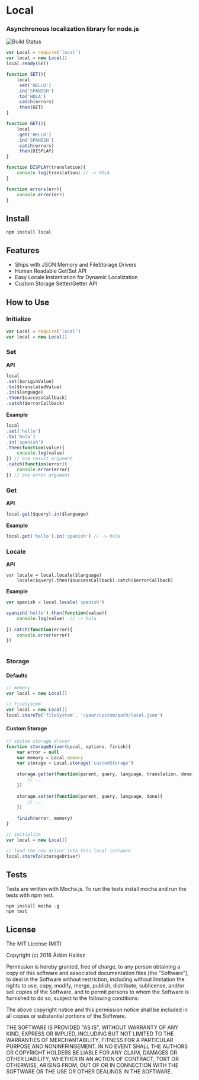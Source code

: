 # Local
### Asynchronous localization library for node.js

![Build Status](https://travis-ci.org/adamhalasz/local.svg?branch=master)

```js
var Local = require('local')
var local = new Local()
local.ready(SET)

function SET(){
	local
	.set('HELLO')
	.in('SPANISH')
	.to('HOLA')
	.catch(errors)
	.then(GET)
}

function GET(){
	local
	.get('HELLO')
	.in('SPANISH')
	.catch(errors)
	.then(DISPLAY)
}

function DISPLAY(translation){
	console.log(translation) // -> HOLA
}

function errors(err){
	console.error(err)
}
```

## Install
```
npm install local
```

## Features
- Ships with JSON Memory and FileStorage Drivers
- Human Readable Get/Set API
- Easy Locale Instantiation for Dynamic Localization
- Custom Storage Setter/Getter API

## How to Use

### Initialize
```js
var Local = require('local')
var local = new Local()
```

### Set
**API**

```js
local
.set($originValue)
.to($translatedValue)
.in($language)
.then($successCallback) 
.catch($errorCallback)
```

**Example**
```js
local
.set('hello')
.to('hola')
.in('spanish')
.then(function(value){
	console.log(value)
}) // one result argument
.catch(function(error){
	console.error(error)
}) // one error argument
```

### Get

**API**
```js
local.get($query).in($language)
```

**Example**
```js
local.get('hello').in('spanish') // -> hola
```

### Locale

**API**
```
var locale = local.locale($language)
    locale($query).then($successCallback).catch($errorCallback)
```

**Example**
```js
var spanish = local.locale('spanish')

spanish('hello').then(function(value){ 
	console.log(value)  // -> hola
	
}).catch(function(error){
	console.error(error)
}) 
     
```

### Storage

#### Defaults
```js
// memory
var local = new Local() 

// fileSystem
var local = new Local()
local.storeTo('fileSystem', '/your/custom/path/local.json')
```

#### Custom Storage
```js
// custom storage driver
function storageDriver(Local, options, finish){
	var error = null
	var memory = Local.memory
	var storage = Local.storage('customStorage')
	
	storage.getter(function(parent, query, language, translation, done){
		// ...
	})
	
	storage.setter(function(parent, query, language, done){
		// ...
	})
		
	finish(error, memory)
}

// initialize
var local = new Local()

// load the new driver into this local instance
local.storeTo(storageDriver)
```



## Tests
Tests are written with Mocha.js. To run the tests install mocha and run the tests with npm test.  
```
npm install mocha -g
npm test
```

## License
The MIT License (MIT)

Copyright (c) 2016 Ádám Halász

Permission is hereby granted, free of charge, to any person obtaining a copy
of this software and associated documentation files (the "Software"), to deal
in the Software without restriction, including without limitation the rights
to use, copy, modify, merge, publish, distribute, sublicense, and/or sell
copies of the Software, and to permit persons to whom the Software is
furnished to do so, subject to the following conditions:

The above copyright notice and this permission notice shall be included in all
copies or substantial portions of the Software.

THE SOFTWARE IS PROVIDED "AS IS", WITHOUT WARRANTY OF ANY KIND, EXPRESS OR
IMPLIED, INCLUDING BUT NOT LIMITED TO THE WARRANTIES OF MERCHANTABILITY,
FITNESS FOR A PARTICULAR PURPOSE AND NONINFRINGEMENT. IN NO EVENT SHALL THE
AUTHORS OR COPYRIGHT HOLDERS BE LIABLE FOR ANY CLAIM, DAMAGES OR OTHER
LIABILITY, WHETHER IN AN ACTION OF CONTRACT, TORT OR OTHERWISE, ARISING FROM,
OUT OF OR IN CONNECTION WITH THE SOFTWARE OR THE USE OR OTHER DEALINGS IN THE
SOFTWARE.
